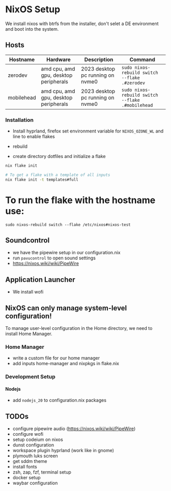 # NixOS Setup

We install nixos with btrfs from the installer, don't selet a DE environment and boot into the system.

## Hosts

| Hostname   | Hardware                              | Description                      | Command                                          |
| ---------- | ------------------------------------- | -------------------------------- | ------------------------------------------------ |
| zerodev    | amd cpu, amd gpu, desktop peripherals | 2023 desktop pc running on nvme0 | `sudo nixos-rebuild switch --flake .#zerodev`    |
| mobilehead | amd cpu, amd gpu, desktop peripherals | 2023 desktop pc running on nvme0 | `sudo nixos-rebuild switch --flake .#mobilehead` |

### Installation

- Install hyprland, firefox set environment variable for `NIXOS_OZONE_WL` and line to enable flakes

- rebuild

- create directory dotfiles and initialize a flake

```bash
nix flake init

# To get a flake with a template of all inputs
nix flake init -t templates#full
```

# To run the flake with the hostname use:

`sudo nixos-rebuild switch --flake /etc/nixos#nixos-test`

## Soundcontrol

- we have the pipewire setup in our configuration.nix
- run `pavucontrol` to open sound settings
- https://nixos.wiki/wiki/PipeWire

## Application Launcher

- We install wofi

## NixOS can only manage system-level configuration!

To manage user-level configuration in the Home directory, we need to install Home Manager.

### Home Manager

- write a custom file for our home manager
- add inputs home-manager and nixpkgs in flake.nix

### Development Setup

#### Nodejs

- add `nodejs_20` to configuration.nix packages

## TODOs

- configure pipewire audio (https://nixos.wiki/wiki/PipeWire)
- configure wofi
- setup codeium on nixos
- dunst configuration
- workspace plugin hyprland (work like in gnome)
- plymouth luks screen
- get sddm theme
- install fonts
- zsh, zap, fzf, terminal setup
- docker setup
- waybar configuration
